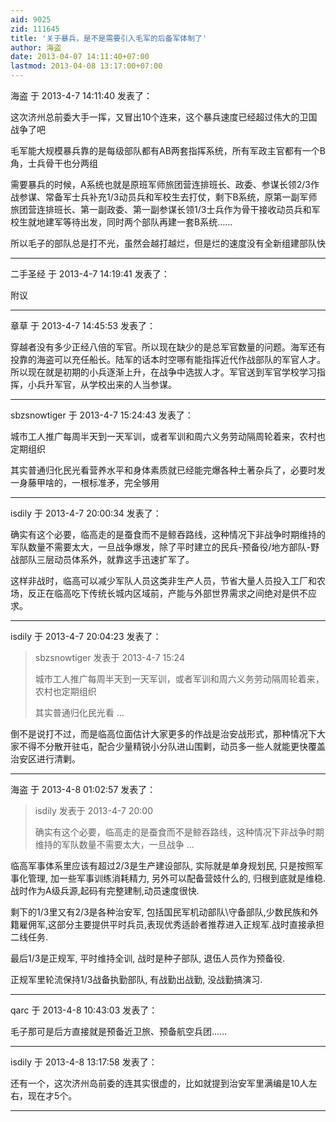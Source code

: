 ```yaml
---
aid: 9025
zid: 111645
title: '关于暴兵，是不是需要引入毛军的后备军体制了'
author: 海盗
date: 2013-04-07 14:11:40+07:00
lastmod: 2013-04-08 13:17:00+07:00
---
```


海盗 于 2013-4-7 14:11:40 发表了：

这次济州总前委大手一挥，又冒出10个连来，这个暴兵速度已经超过伟大的卫国战争了吧

毛军能大规模暴兵靠的是每级部队都有AB两套指挥系统，所有军政主官都有一个B角，士兵骨干也分两组

需要暴兵的时候，A系统也就是原班军师旅团营连排班长、政委、参谋长领2/3作战参谋、常备军士兵补充1/3动员兵和军校生去打仗，剩下B系统，原第一副军师旅团营连排班长、第一副政委、第一副参谋长领1/3士兵作为骨干接收动员兵和军校生就地建军等待出发，同时两个部队再建一套B系统……

所以毛子的部队总是打不光，虽然会越打越烂，但是烂的速度没有全新组建部队快

---------

二手圣经 于 2013-4-7 14:19:41 发表了：

附议

---------

章草 于 2013-4-7 14:45:53 发表了：

穿越者没有多少正经八倍的军官。所以现在缺少的是总军官数量的问题。海军还有投靠的海盗可以充任船长。陆军的话本时空哪有能指挥近代作战部队的军官人才。所以现在就是初期的小兵逐渐上升，在战争中选拔人才。军官送到军官学校学习指挥，小兵升军官，从学校出来的人当参谋。

---------

sbzsnowtiger 于 2013-4-7 15:24:43 发表了：

城市工人推广每周半天到一天军训，或者军训和周六义务劳动隔周轮着来，农村也定期组织

其实普通归化民光看营养水平和身体素质就已经能完爆各种土著杂兵了，必要时发一身藤甲啥的，一根标准矛，完全够用

---------

isdily 于 2013-4-7 20:00:34 发表了：

确实有这个必要，临高走的是蚕食而不是鲸吞路线，这种情况下非战争时期维持的军队数量不需要太大，一旦战争爆发，除了平时建立的民兵-预备役/地方部队-野战部队三层动员体系外，就靠这手迅速扩军了。

这样非战时，临高可以减少军队人员这类非生产人员，节省大量人员投入工厂和农场，反正在临高吃下传统长城内区域前，产能与外部世界需求之间绝对是供不应求。

---------

isdily 于 2013-4-7 20:04:23 发表了：

> sbzsnowtiger 发表于 2013-4-7 15:24
> 
> 城市工人推广每周半天到一天军训，或者军训和周六义务劳动隔周轮着来，农村也定期组织
> 
> 其实普通归化民光看 ...



倒不是说打不过，而是临高位面估计大家更多的作战是治安战形式，那种情况下大家不得不分散开驻屯，配合少量精锐小分队进山围剿，动员多一些人就能更快覆盖治安区进行清剿。

---------

海盗 于 2013-4-8 01:02:57 发表了：

> isdily 发表于 2013-4-7 20:00
> 
> 确实有这个必要，临高走的是蚕食而不是鲸吞路线，这种情况下非战争时期维持的军队数量不需要太大，一旦战争 ...



临高军事体系里应该有超过2/3是生产建设部队, 实际就是单身规划民, 只是按照军事化管理, 加一些军事训练消耗精力, 另外可以配备营妓什么的, 归根到底就是维稳. 战时作为A级兵源,起码有完整建制,动员速度很快.

剩下的1/3里又有2/3是各种治安军, 包括国民军机动部队\\守备部队,少数民族和外籍雇佣军,这部分主要提供平时兵员,表现优秀适龄者推荐进入正规军.战时直接承担二线任务.

最后1/3是正规军, 平时维持全训, 战时是种子部队, 退伍人员作为预备役.

正规军里轮流保持1/3战备执勤部队, 有战勤出战勤, 没战勤搞演习.

---------

qarc 于 2013-4-8 10:43:03 发表了：

毛子那可是后方直接就是预备近卫旅、预备航空兵团……

---------

isdily 于 2013-4-8 13:17:58 发表了：

还有一个，这次济州岛前委的连其实很虚的，比如就提到治安军里满编是10人左右，现在才5个。

---------

